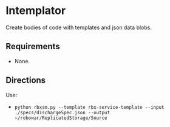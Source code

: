 # Intemplator

Create bodies of code with templates and json data blobs.

## Requirements

- None.

## Directions

Use:

- `python rbxsm.py --template rbx-service-template --input ./specs/dischargeSpec.json --output ~/robowar/ReplicatedStorage/Source`
